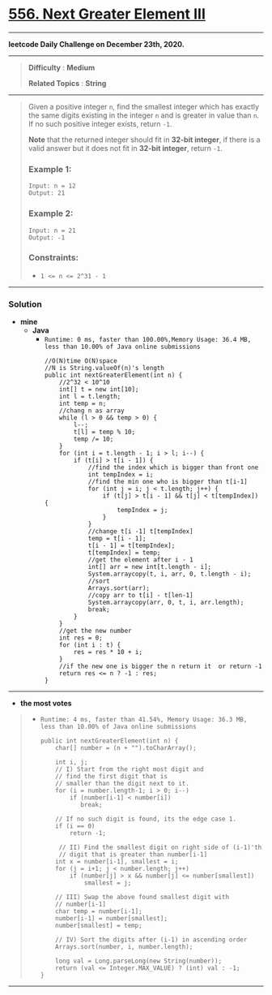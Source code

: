 # [556. Next Greater Element III](https://leetcode.com/problems/next-greater-element-iii/)

---

**leetcode Daily Challenge on December 23th, 2020.**

---

> **Difficulty** : **Medium**
>
> **Related Topics** : **String**

---

> Given a positive integer `n`, find the smallest integer which has exactly the same digits existing in the integer `n` and is greater in value than `n`.
> If no such positive integer exists, return `-1`.
>
> **Note** that the returned integer should fit in **32-bit integer**, if there is a valid answer but it does not fit in **32-bit integer**, return `-1`.
>
>
> ### Example 1:
> ```
> Input: n = 12
> Output: 21
> ```
>
> ### Example 2:
> ```
> Input: n = 21
> Output: -1
> ```
>
> ### Constraints:
> * `1 <= n <= 2^31 - 1`

---


### Solution
* **mine**
  * **Java**
    * `Runtime: 0 ms, faster than 100.00%,Memory Usage: 36.4 MB, less than 10.00% of Java online submissions`
      ```
      //O(N)time O(N)space
      //N is String.valueOf(n)'s length
      public int nextGreaterElement(int n) {
          //2^32 < 10^10
          int[] t = new int[10];
          int l = t.length;
          int temp = n;
          //chang n as array
          while (l > 0 && temp > 0) {
              l--;
              t[l] = temp % 10;
              temp /= 10;
          }
          for (int i = t.length - 1; i > l; i--) {
              if (t[i] > t[i - 1]) {
                  //find the index which is bigger than front one
                  int tempIndex = i;
                  //find the min one who is bigger than t[i-1]
                  for (int j = i; j < t.length; j++) {
                      if (t[j] > t[i - 1] && t[j] < t[tempIndex]) {
                          tempIndex = j;
                      }
                  }
                  //change t[i -1] t[tempIndex]
                  temp = t[i - 1];
                  t[i - 1] = t[tempIndex];
                  t[tempIndex] = temp;
                  //get the element after i - 1
                  int[] arr = new int[t.length - i];
                  System.arraycopy(t, i, arr, 0, t.length - i);
                  //sort
                  Arrays.sort(arr);
                  //copy arr to t[i] - t[len-1]
                  System.arraycopy(arr, 0, t, i, arr.length);
                  break;
              }
          }
          //get the new number
          int res = 0;
          for (int i : t) {
              res = res * 10 + i;
          }
          //if the new one is bigger the n return it  or return -1
          return res <= n ? -1 : res;
      }
      ```

---


* **the most votes**
>  * `Runtime: 4 ms, faster than 41.54%, Memory Usage: 36.3 MB, less than 10.00% of Java online submissions`
>    ```
>    public int nextGreaterElement(int n) {
>        char[] number = (n + "").toCharArray();
>  
>        int i, j;
>        // I) Start from the right most digit and 
>        // find the first digit that is
>        // smaller than the digit next to it.
>        for (i = number.length-1; i > 0; i--)
>            if (number[i-1] < number[i])
>               break;
>  
>        // If no such digit is found, its the edge case 1.
>        if (i == 0)
>            return -1;
>  
>         // II) Find the smallest digit on right side of (i-1)'th 
>         // digit that is greater than number[i-1]
>        int x = number[i-1], smallest = i;
>        for (j = i+1; j < number.length; j++)
>            if (number[j] > x && number[j] <= number[smallest])
>                smallest = j;
>  
>        // III) Swap the above found smallest digit with 
>        // number[i-1]
>        char temp = number[i-1];
>        number[i-1] = number[smallest];
>        number[smallest] = temp;
>  
>        // IV) Sort the digits after (i-1) in ascending order
>        Arrays.sort(number, i, number.length);
>  
>        long val = Long.parseLong(new String(number));
>        return (val <= Integer.MAX_VALUE) ? (int) val : -1;
>    }
>    ```

---


